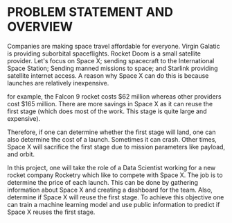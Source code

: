 # PROBLEM STATEMENT AND OVERVIEW
Companies are making space travel affordable for everyone. Virgin Galatic is providing suborbital spaceflights. Rocket Doom is a small satellite provider. Let's focus on Space X; sending spacecraft to the International Space Station; Sending manned missions to space; and Starlink providing satellite internet access. 
A reason why Space X can do this is because launches are relatively inexpensive.

for example, the Falcon 9 rocket costs $62 million whereas other providers cost $165 million. There are more savings in Space X as it can reuse the first stage (which does most of the work. This stage is quite large and expensive).

Therefore, if one can determine whether the first stage will land, one can also determine the cost of a launch. Sometimes it can crash. Other times, Space X will sacrifice the first stage due to mission parameters like payload, and orbit.

In this project, one will take the role of a Data Scientist working for a new rocket company Rocketry which like to compete with Space X. The job is to determine the price of each launch. This can be done by gathering information about Space X and creating a dashboard for the team. Also, determine if Space X will reuse the first stage. To achieve this objective one can train a machine learning model and use public information to predict if Space X reuses the first stage.
